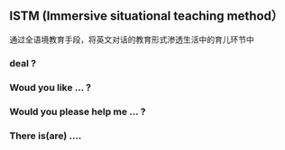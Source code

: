 ## ISTM (Immersive situational teaching method）
通过全语境教育手段，将英文对话的教育形式渗透生活中的育儿环节中

### deal ?
### Woud you like ... ?
### Would you please help me ... ?
### There is(are) ....

